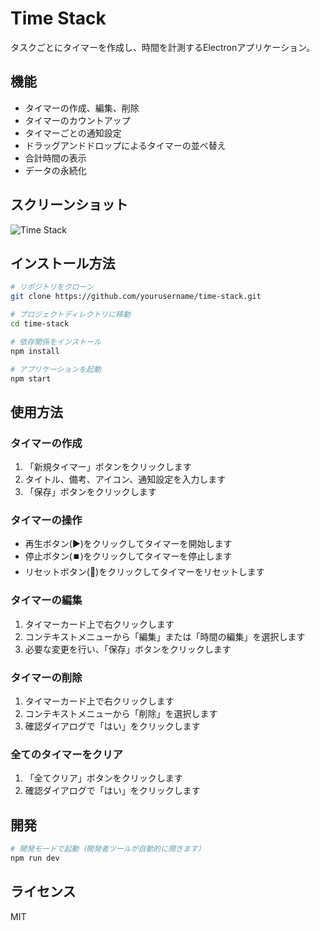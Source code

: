 # Time Stack

タスクごとにタイマーを作成し、時間を計測するElectronアプリケーション。

## 機能

- タイマーの作成、編集、削除
- タイマーのカウントアップ
- タイマーごとの通知設定
- ドラッグアンドドロップによるタイマーの並べ替え
- 合計時間の表示
- データの永続化

## スクリーンショット

![Time Stack](screenshot.png)

## インストール方法

```bash
# リポジトリをクローン
git clone https://github.com/yourusername/time-stack.git

# プロジェクトディレクトリに移動
cd time-stack

# 依存関係をインストール
npm install

# アプリケーションを起動
npm start
```

## 使用方法

### タイマーの作成

1. 「新規タイマー」ボタンをクリックします
2. タイトル、備考、アイコン、通知設定を入力します
3. 「保存」ボタンをクリックします

### タイマーの操作

- 再生ボタン(▶️)をクリックしてタイマーを開始します
- 停止ボタン(⏹️)をクリックしてタイマーを停止します
- リセットボタン(🔄)をクリックしてタイマーをリセットします

### タイマーの編集

1. タイマーカード上で右クリックします
2. コンテキストメニューから「編集」または「時間の編集」を選択します
3. 必要な変更を行い、「保存」ボタンをクリックします

### タイマーの削除

1. タイマーカード上で右クリックします
2. コンテキストメニューから「削除」を選択します
3. 確認ダイアログで「はい」をクリックします

### 全てのタイマーをクリア

1. 「全てクリア」ボタンをクリックします
2. 確認ダイアログで「はい」をクリックします

## 開発

```bash
# 開発モードで起動（開発者ツールが自動的に開きます）
npm run dev
```

## ライセンス

MIT 